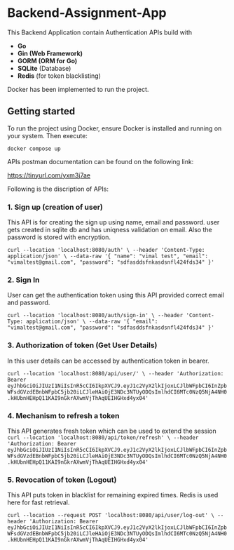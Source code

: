 # Backend-Assignment-App

This Backend Application  contain Authentication APIs build with 
- **Go**
- **Gin (Web Framework)**
- **GORM (ORM for Go)**
- **SQLite** (Database)
- **Redis** (for token blacklisting)

Docker has been implemented to run the project.

## Getting started
To run the project using Docker, ensure Docker is installed and running on your system. Then execute:

`docker compose up`


APIs postman documentation can be found on the following link:

https://tinyurl.com/yxm3j7ae


Following is the discription of APIs:

### 1. Sign up (creation of user)

This API is for creating the sign up using name, email and password.
user gets created in sqlite db and has uniqness validation on email.
Also the password is stored with encryption.

`curl --location 'localhost:8080/auth' \
--header 'Content-Type: application/json' \
--data-raw '{
        "name": "vimal test",
        "email": "vimaltest@gmail.com",
        "password": "sdfasddsfnkasdsnfl424fds34"
    }'
`

### 2. Sign In

User can get the authentication token using this API provided correct email and password.

`
curl --location 'localhost:8080/auth/sign-in' \
--header 'Content-Type: application/json' \
--data-raw '{
        "email": "vimaltest@gmail.com",
        "password": "sdfasddsfnkasdsnfl424fds34"
}'
`

### 3. Authorization of token (Get User Details)

In this user details can be accessed by authentication token in bearer.

`
curl --location 'localhost:8080/api/user/' \
--header 'Authorization: Bearer eyJhbGciOiJIUzI1NiIsInR5cCI6IkpXVCJ9.eyJ1c2VyX2lkIjoxLCJlbWFpbCI6InZpbWFsdGVzdEBnbWFpbC5jb20iLCJleHAiOjE3NDc3NTUyODQsImlhdCI6MTc0NzQ5NjA4NH0.kHUbnHEHpQ11KAI9nGkrAXwmVjThAqUEIHGHxd4yx04'
`

### 4. Mechanism to refresh a token

This API generates fresh token which can be used to extend the session
`
curl --location 'localhost:8080/api/token/refresh' \
--header 'Authorization: Bearer eyJhbGciOiJIUzI1NiIsInR5cCI6IkpXVCJ9.eyJ1c2VyX2lkIjoxLCJlbWFpbCI6InZpbWFsdGVzdEBnbWFpbC5jb20iLCJleHAiOjE3NDc3NTUyODQsImlhdCI6MTc0NzQ5NjA4NH0.kHUbnHEHpQ11KAI9nGkrAXwmVjThAqUEIHGHxd4yx04'
`

### 5. Revocation of token (Logout)

This API puts token in blacklist for remaining expired times. Redis is used here for fast retrieval.

`
curl --location --request POST 'localhost:8080/api/user/log-out' \
--header 'Authorization: Bearer eyJhbGciOiJIUzI1NiIsInR5cCI6IkpXVCJ9.eyJ1c2VyX2lkIjoxLCJlbWFpbCI6InZpbWFsdGVzdEBnbWFpbC5jb20iLCJleHAiOjE3NDc3NTUyODQsImlhdCI6MTc0NzQ5NjA4NH0.kHUbnHEHpQ11KAI9nGkrAXwmVjThAqUEIHGHxd4yx04'
`


